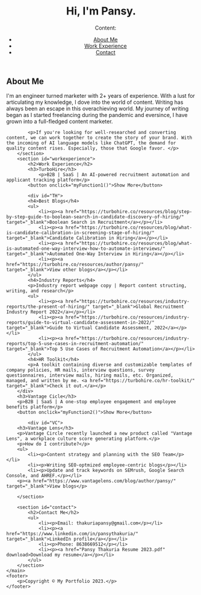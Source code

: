 <html>
<head>
	<title>Pansy's Portfolio</title>
	<meta name="viewport" content="width=device-width, initial-scale=1.0">
	<style>
#TH {
  width: 100%;
  padding: 10px 20px;
  text-align: left;
  background-color: lightgrey;
  margin-top: 20px;
}
#VC {
  width: 100%;
  padding: 10px 20px;
  text-align: left;
  background-color: lightgrey;
  margin-top: 20px;
}
</style>
	<link rel="stylesheet" href="style.css">
</head>
<body>
	<header>
		<h1>Hi, I'm Pansy.</h1>
		<nav>
			<ul>
				<p>Content:</p>
				<li><a href="#about">About Me</a></li>
				<li><a href="#workexperience">Work Experience</a></li>
				<li><a href="#contact">Contact</a></li>
			</ul>
		</nav>
	</header>
	<main>
		<section id="about">
			<h2>About Me</h2>
			<p>I'm an engineer turned marketer with 2+ years of experience. With a lust for articulating my knowledge, I dove into the world of content. Writing has always been an escape in this overachieving world. My journey of writing began as I started freelancing during the pandemic and eversince, I have grown into a full-fledged content marketer.</p>
			
			<p>If you're looking for well-researched and converting content, we can work together to create the story of your brand. With the incoming of AI language models like ChatGPT, the demand for quality content rises. Especially, those that Google favor. </p>
		</section>
		<section id="workexperience">
			<h2>Work Experience</h2>
			<h3>TurboHire</h3>
				<p>B2B | SaaS | An AI-powered recruitment automation and applicant tracking platform</p>
			<button onclick="myFunction1()">Show More</button>

			<div id="TH">
			<h4>Best Blogs</h4>
			<ul>
				<li><p><a href="https://turbohire.co/resources/blog/step-by-step-guide-to-boolean-search-in-candidate-discovery-of-hiring/" target="_blank">Boolean Search in Recruitment</a></p></li>
				<li><p><a href="https://turbohire.co/resources/blog/what-is-candidate-calibration-in-screening-stage-of-hiring/" target="_blank">Candidate Calibration in Hiring</a></p></li>
				<li><p><a href="https://turbohire.co/resources/blog/what-is-automated-one-way-interview-how-to-automate-interviews/" target="_blank">Automated One-Way Interview in Hiring</a></p></li>
				<li><p><a href="https://turbohire.co/resources/author/pansy/" target="_blank">View other blogs</a></p></li>
			</ul>
			<h4>Industry Reports</h4>
			<p>Industry report webpage copy | Report content structing, writing, and research</p>
			<ul>
				<li><p><a href="https://turbohire.co/resources/industry-reports/the-present-of-hiring/" target="_blank">Global Recruitment Industry Report 2022</a></p></li>
				<li><p><a href="https://turbohire.co/resources/industry-reports/guide-to-virtual-candidate-assessment-in-2022/" target="_blank">Guide to Virtual Candidate Assessment, 2022</a></p></li>
				<li><p><a href="https://turbohire.co/resources/industry-reports/top-5-use-cases-in-recruitment-automation/" target="_blank">Top 5 Use Cases of Recruitment Automation</a></p></li>
			</ul>
			<h4>HR Toolkit</h4>
			<p>A toolkit containing diverse and customizable templates of company policies, HR mails, interview questions, survey questionnaires, interview mails, hiring mails, etc. Organized, managed, and written by me. <a href="https://turbohire.co/hr-toolkit/" target="_blank">Check it out.</a></p>
		</div>	
        <h3>Vantage Cicle</h3>
        <p>B2B | SaaS | A one-stop employee engagement and employee benefits platform</p>
        <button onclick="myFunction2()">Show More</button>

			<div id="VC">
        <h3>Vantage Lens</h3>
        <p>Vantage Circle recently launched a new product called "Vantage Lens", a workplace culture score generating platform.</p>
        <p>How do I contribute?</p>
        <ul>
        	<li><p>Content strategy and planning with the SEO Team</p></li>
            <li><p>Writing SEO-optmized employee-centric blogs</p></li>
            <li><p>Update and track keywords on SEMrush, Google Search Console, and AHREF.</p></li>
        <p><a href="https://www.vantagelens.com/blog/author/pansy/" target="_blank">View blogs</p>
            
		</section>
		
		<section id="contact">
			<h2>Contact Me</h2>
			<ul>
				<li><p>Email: thakuriapansy@gmail.com</p></li>
				<li><p><a href="https://www.linkedin.com/in/pansythakuria/" target="_blank">LinkedIn profile</a></p></li>
				<li><p>Phone: 8638669512</p></li>
				<li><p><a href="Pansy Thakuria Resume 2023.pdf" download>Download my resume</a></p></li>
			</ul>
		</section>
	</main>
	<footer>
		<p>Copyright © My Portfolio 2023.</p>
	</footer>
<script>
function myFunction1() {
  var x = document.getElementById("TH");
  if (x.style.display === "none") {
    x.style.display = "block";
  } else {
    x.style.display = "none";
  }
}
function myFunction2() {
  var y = document.getElementById("VC");
  if (y.style.display === "none") {
    y.style.display = "block";
  } else {
    y.style.display = "none";
  }
}
</script>
</body>
</html>
